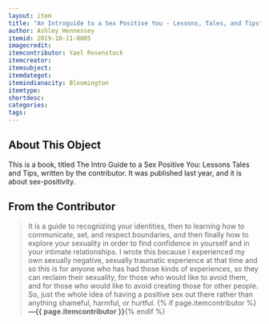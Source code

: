 ```yaml
---
layout: item
title: "An Introguide to a Sex Positive You - Lessons, Tales, and Tips"
author: Ashley Hennessey
itemid: 2019-10-11-0005
imagecredit: 
itemcontributor: Yael Rosenstock
itemcreator: 
itemsubject: 
itemdategot: 
itemindianacity: Bloomington
itemtype: 
shortdesc: 
categories: 
tags: 
---
```

## About This Object

This is a book, titled The Intro Guide to a Sex Positive You: Lessons Tales and Tips, written by the contributor. It was published last year, and it is about sex-positivity. 

## From the Contributor

>It is a guide to recognizing your identities, then to learning how to communicate, set, and respect boundaries, and then finally how to explore your sexuality in order to find confidence in yourself and in your intimate relationships. I wrote this because I experienced my own sexually negative, sexually traumatic experience at that time and so this is for anyone who has had those kinds of experiences, so they can reclaim their sexuality, for those who would like to avoid them, and for those who would like to avoid creating those for other people. So, just the whole idea of having a positive sex out there rather than anything shameful, harmful, or hurtful. {% if page.itemcontributor %}**—{{ page.itemcontributor }}**{% endif %}